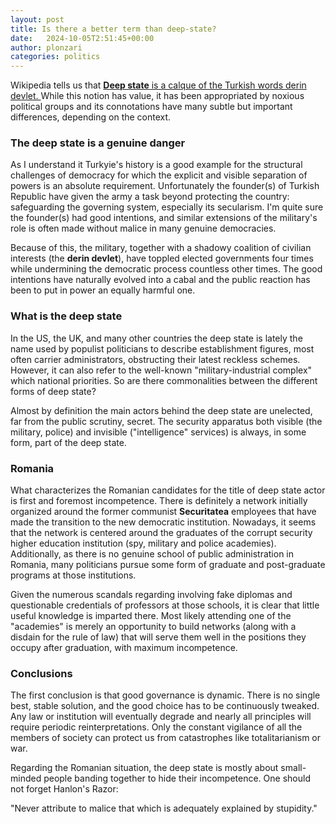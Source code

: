 ```yaml
---
layout: post
title: Is there a better term than deep-state?
date:   2024-10-05T2:51:45+00:00
author: plonzari
categories: politics
---
```


Wikipedia tells us that <a href="https://en.wikipedia.org/wiki/Deep_state"> 
__Deep state__ is a calque of the Turkish words derin devlet. </a> 
While this notion has value, it has been appropriated by noxious political groups and its 
connotations have many subtle but important differences, depending on the context.

<!--more-->
### The deep state is a genuine danger

As I understand it Turkyie's history is a good example for the structural challenges of 
democracy for which the explicit and visible separation of powers is an absolute requirement.
Unfortunately the founder(s) of Turkish Republic have given the army a task beyond protecting 
the country: safeguarding the governing system, especially its secularism. I'm quite sure 
the founder(s) had good intentions, and similar extensions of the military's role is 
often made without malice in many genuine democracies.

Because of this, the military, together with a shadowy coalition of civilian interests 
(the __derin devlet__), have toppled elected governments four times while undermining the 
democratic process countless other times. The good intentions have naturally evolved into 
a cabal and the public reaction has been to put in power an equally harmful one.

### What is the deep state

In the US, the UK, and many other countries the deep state is lately the name used by populist 
politicians to describe establishment figures, most often carrier administrators, 
obstructing their latest reckless schemes. However, it can also refer to the well-known 
"military-industrial complex" which national priorities. So are there 
commonalities between the different forms of deep state?

Almost by definition the main actors behind the deep state are unelected, far from the public 
scrutiny, secret. The security apparatus both visible (the military, police) and invisible 
("intelligence" services) is always, in some form, part of the deep state.

### Romania

What characterizes the Romanian candidates for the title of deep state actor is first and 
foremost incompetence. There is definitely a network initially organized around the former
communist __Securitatea__ employees that have made the transition to the new democratic 
institution. Nowadays, it seems that the network is centered around the graduates of the 
corrupt security higher education institution (spy, military and police academies). 
Additionally, as there is no 
genuine school of public administration in Romania, many politicians pursue some form of 
graduate and post-graduate programs at those institutions.

Given the numerous scandals regarding involving fake diplomas and 
questionable credentials of professors at those schools, it is clear that little useful
knowledge is imparted there. Most likely attending one of the 
"academies" is merely an opportunity to build networks (along with a disdain for
the rule of law) that will serve them well in the positions they occupy after graduation, 
with maximum incompetence. 

### Conclusions

The first conclusion is that good governance is dynamic. There is no single best, stable solution,
and the good choice has to be continuously tweaked. Any law or institution will eventually 
degrade and nearly all principles will require periodic reinterpretations. Only the constant 
vigilance of all the members of society can protect us from catastrophes like totalitarianism 
or war.

Regarding the Romanian situation, the deep state is mostly about small-minded people 
banding together to hide their incompetence. One should not forget Hanlon's Razor: 

"Never attribute to malice that which is adequately explained by stupidity."